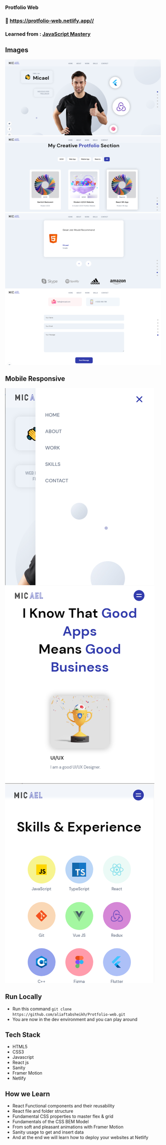 ### Protfolio Web

### :link: https://protfolio-web.netlify.app//

### Learned from : [JavaScript Mastery](https://youtu.be/3HNyXCPDQ7Q)


## Images

<img src='./frontend_react/src/assets/L-1.png'/>
<img src='./frontend_react/src/assets/L-2.png'/>
<img src='./frontend_react/src/assets/L-3.png'/>
<img src='./frontend_react/src/assets/L-4.png'/>


## Mobile Responsive

<img src='./frontend_react/src/assets/MR-1.png'/>
<img src='./frontend_react/src/assets/MR-2.png'/>
<img src='./frontend_react/src/assets/MR-3.png'/>


## Run Locally

- Run this command `git clone https://github.com/aliaftabsheikh/Protfolio-web.git`
- You are now in the dev environment and you can play around

## Tech Stack

- HTML5
- CSS3
- Javascript
- React js
- Sanity
- Framer Motion
- Netlify

## How we Learn

- React Functional components and their reusability
- React file and folder structure
- Fundamental CSS properties to master flex & grid
- Fundamentals of the CSS BEM Model
- From soft and pleasant animations with Framer Motion
- Sanity usage to get and insert data
- And at the end we will learn how to deploy your websites at Netlify
